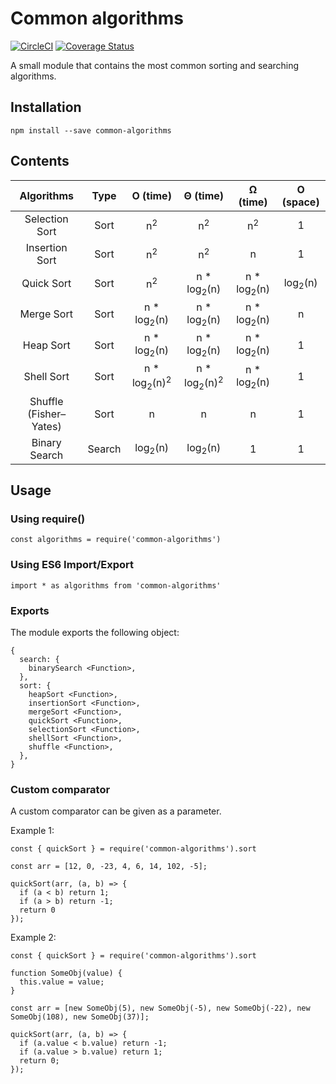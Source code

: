 # Common algorithms
[![CircleCI](https://circleci.com/gh/Vidovitsch/common-algorithms/tree/master.svg?style=shield)](https://circleci.com/gh/Vidovitsch/common-algorithms/tree/master)
[![Coverage Status](https://coveralls.io/repos/github/Vidovitsch/common-algorithms-js/badge.svg?branch=master)](https://coveralls.io/github/Vidovitsch/common-algorithms-js?branch=master)

A small module that contains the most common sorting and searching algorithms.

## Installation
```
npm install --save common-algorithms
```

## Contents

|Algorithms            |Type  |O (time)                          |Θ (time)                          |Ω (time)              |O (space)         |
|:--------------------:|:----:|:--------------------------------:|:--------------------------------:|:--------------------:|:----------------:|
|Selection Sort        |Sort  |n<sup>2</sup>                     |n<sup>2</sup>                     |n<sup>2</sup>         |1                 |
|Insertion Sort        |Sort  |n<sup>2</sup>                     |n<sup>2</sup>                     |n                     |1                 |
|Quick Sort            |Sort  |n<sup>2</sup>                     |n * log<sub>2</sub>(n)            |n * log<sub>2</sub>(n)|log<sub>2</sub>(n)|
|Merge Sort            |Sort  |n * log<sub>2</sub>(n)            |n * log<sub>2</sub>(n)            |n * log<sub>2</sub>(n)|n                 |
|Heap Sort             |Sort  |n * log<sub>2</sub>(n)            |n * log<sub>2</sub>(n)            |n * log<sub>2</sub>(n)|1                 |
|Shell Sort            |Sort  |n * log<sub>2</sub>(n)<sup>2</sup>|n * log<sub>2</sub>(n)<sup>2</sup>|n * log<sub>2</sub>(n)|1                 |
|Shuffle (Fisher–Yates)|Sort  |n                                 |n                                 |n                     |1                 |
|Binary Search         |Search|log<sub>2</sub>(n)                |log<sub>2</sub>(n)                |1                     |1                 |

## Usage

### Using require()
```node
const algorithms = require('common-algorithms')
```
### Using ES6 Import/Export
```node
import * as algorithms from 'common-algorithms'
```
### Exports
The module exports the following object:
```node
{
  search: {
    binarySearch <Function>,
  },
  sort: {
    heapSort <Function>,
    insertionSort <Function>,
    mergeSort <Function>,
    quickSort <Function>,
    selectionSort <Function>,
    shellSort <Function>,
    shuffle <Function>,
  },
}
```
### Custom comparator
A custom comparator can be given as a parameter.

Example 1:
```node
const { quickSort } = require('common-algorithms').sort

const arr = [12, 0, -23, 4, 6, 14, 102, -5];

quickSort(arr, (a, b) => {
  if (a < b) return 1;
  if (a > b) return -1;
  return 0
});
```

Example 2:
```node
const { quickSort } = require('common-algorithms').sort

function SomeObj(value) {
  this.value = value;
}
        
const arr = [new SomeObj(5), new SomeObj(-5), new SomeObj(-22), new SomeObj(108), new SomeObj(37)];

quickSort(arr, (a, b) => {
  if (a.value < b.value) return -1;
  if (a.value > b.value) return 1;
  return 0;
});
```
